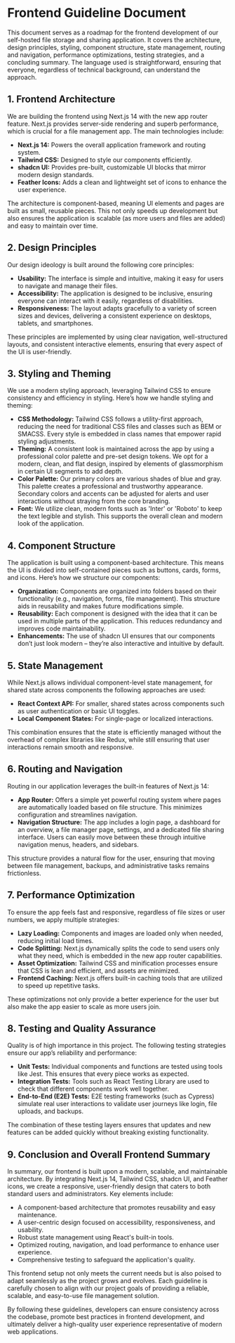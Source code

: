 # Frontend Guideline Document

This document serves as a roadmap for the frontend development of our self-hosted file storage and sharing application. It covers the architecture, design principles, styling, component structure, state management, routing and navigation, performance optimizations, testing strategies, and a concluding summary. The language used is straightforward, ensuring that everyone, regardless of technical background, can understand the approach.

## 1. Frontend Architecture

We are building the frontend using Next.js 14 with the new app router feature. Next.js provides server-side rendering and superb performance, which is crucial for a file management app. The main technologies include:

- **Next.js 14:** Powers the overall application framework and routing system.
- **Tailwind CSS:** Designed to style our components efficiently.
- **shadcn UI:** Provides pre-built, customizable UI blocks that mirror modern design standards.
- **Feather Icons:** Adds a clean and lightweight set of icons to enhance the user experience.

The architecture is component-based, meaning UI elements and pages are built as small, reusable pieces. This not only speeds up development but also ensures the application is scalable (as more users and files are added) and easy to maintain over time.

## 2. Design Principles

Our design ideology is built around the following core principles:

- **Usability:** The interface is simple and intuitive, making it easy for users to navigate and manage their files.
- **Accessibility:** The application is designed to be inclusive, ensuring everyone can interact with it easily, regardless of disabilities.
- **Responsiveness:** The layout adapts gracefully to a variety of screen sizes and devices, delivering a consistent experience on desktops, tablets, and smartphones.

These principles are implemented by using clear navigation, well-structured layouts, and consistent interactive elements, ensuring that every aspect of the UI is user-friendly.

## 3. Styling and Theming

We use a modern styling approach, leveraging Tailwind CSS to ensure consistency and efficiency in styling. Here’s how we handle styling and theming:

- **CSS Methodology:** Tailwind CSS follows a utility-first approach, reducing the need for traditional CSS files and classes such as BEM or SMACSS. Every style is embedded in class names that empower rapid styling adjustments.
- **Theming:** A consistent look is maintained across the app by using a professional color palette and pre-set design tokens. We opt for a modern, clean, and flat design, inspired by elements of glassmorphism in certain UI segments to add depth.
- **Color Palette:** Our primary colors are various shades of blue and gray. This palette creates a professional and trustworthy appearance. Secondary colors and accents can be adjusted for alerts and user interactions without straying from the core branding.
- **Font:** We utilize clean, modern fonts such as 'Inter' or 'Roboto' to keep the text legible and stylish. This supports the overall clean and modern look of the application.

## 4. Component Structure

The application is built using a component-based architecture. This means the UI is divided into self-contained pieces such as buttons, cards, forms, and icons. Here’s how we structure our components:

- **Organization:** Components are organized into folders based on their functionality (e.g., navigation, forms, file management). This structure aids in reusability and makes future modifications simple.
- **Reusability:** Each component is designed with the idea that it can be used in multiple parts of the application. This reduces redundancy and improves code maintainability.
- **Enhancements:** The use of shadcn UI ensures that our components don’t just look modern – they’re also interactive and intuitive by default.

## 5. State Management

While Next.js allows individual component-level state management, for shared state across components the following approaches are used:

- **React Context API:** For smaller, shared states across components such as user authentication or basic UI toggles.
- **Local Component States:** For single-page or localized interactions.

This combination ensures that the state is efficiently managed without the overhead of complex libraries like Redux, while still ensuring that user interactions remain smooth and responsive.

## 6. Routing and Navigation

Routing in our application leverages the built-in features of Next.js 14:

- **App Router:** Offers a simple yet powerful routing system where pages are automatically loaded based on file structure. This minimizes configuration and streamlines navigation.
- **Navigation Structure:** The app includes a login page, a dashboard for an overview, a file manager page, settings, and a dedicated file sharing interface. Users can easily move between these through intuitive navigation menus, headers, and sidebars.

This structure provides a natural flow for the user, ensuring that moving between file management, backups, and administrative tasks remains frictionless.

## 7. Performance Optimization

To ensure the app feels fast and responsive, regardless of file sizes or user numbers, we apply multiple strategies:

- **Lazy Loading:** Components and images are loaded only when needed, reducing initial load times.
- **Code Splitting:** Next.js dynamically splits the code to send users only what they need, which is embedded in the new app router capabilities.
- **Asset Optimization:** Tailwind CSS and minification processes ensure that CSS is lean and efficient, and assets are minimized.
- **Frontend Caching:** Next.js offers built-in caching tools that are utilized to speed up repetitive tasks.

These optimizations not only provide a better experience for the user but also make the app easier to scale as more users join.

## 8. Testing and Quality Assurance

Quality is of high importance in this project. The following testing strategies ensure our app’s reliability and performance:

- **Unit Tests:** Individual components and functions are tested using tools like Jest. This ensures that every piece works as expected.
- **Integration Tests:** Tools such as React Testing Library are used to check that different components work well together.
- **End-to-End (E2E) Tests:** E2E testing frameworks (such as Cypress) simulate real user interactions to validate user journeys like login, file uploads, and backups.

The combination of these testing layers ensures that updates and new features can be added quickly without breaking existing functionality.

## 9. Conclusion and Overall Frontend Summary

In summary, our frontend is built upon a modern, scalable, and maintainable architecture. By integrating Next.js 14, Tailwind CSS, shadcn UI, and Feather icons, we create a responsive, user-friendly design that caters to both standard users and administrators. Key elements include:

- A component-based architecture that promotes reusability and easy maintenance.
- A user-centric design focused on accessibility, responsiveness, and usability.
- Robust state management using React's built-in tools.
- Optimized routing, navigation, and load performance to enhance user experience.
- Comprehensive testing to safeguard the application's quality.

This frontend setup not only meets the current needs but is also poised to adapt seamlessly as the project grows and evolves. Each guideline is carefully chosen to align with our project goals of providing a reliable, scalable, and easy-to-use file management solution.

By following these guidelines, developers can ensure consistency across the codebase, promote best practices in frontend development, and ultimately deliver a high-quality user experience representative of modern web applications.